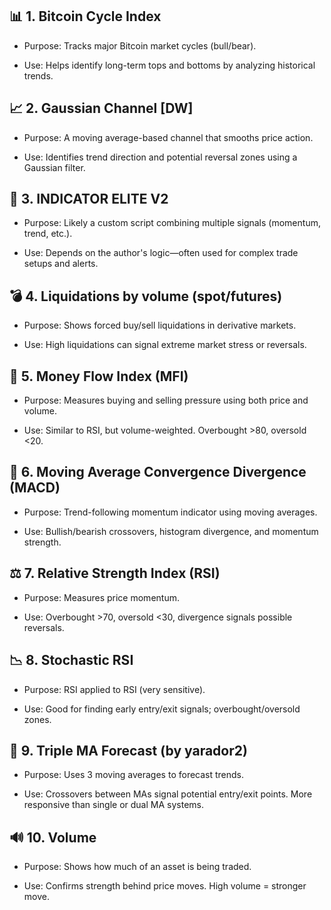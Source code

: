 ## 📊 1. Bitcoin Cycle Index
* Purpose: Tracks major Bitcoin market cycles (bull/bear).

* Use: Helps identify long-term tops and bottoms by analyzing historical trends.

## 📈 2. Gaussian Channel [DW]
* Purpose: A moving average-based channel that smooths price action.

* Use: Identifies trend direction and potential reversal zones using a Gaussian filter.

## 🚀 3. INDICATOR ELITE V2
* Purpose: Likely a custom script combining multiple signals (momentum, trend, etc.).

* Use: Depends on the author's logic—often used for complex trade setups and alerts.

## 💣 4. Liquidations by volume (spot/futures)
* Purpose: Shows forced buy/sell liquidations in derivative markets.

* Use: High liquidations can signal extreme market stress or reversals.

## 💸 5. Money Flow Index (MFI)
* Purpose: Measures buying and selling pressure using both price and volume.

* Use: Similar to RSI, but volume-weighted. Overbought >80, oversold <20.

## 🔁 6. Moving Average Convergence Divergence (MACD)
* Purpose: Trend-following momentum indicator using moving averages.

* Use: Bullish/bearish crossovers, histogram divergence, and momentum strength.

## ⚖️ 7. Relative Strength Index (RSI)
* Purpose: Measures price momentum.

* Use: Overbought >70, oversold <30, divergence signals possible reversals.

## 📉 8. Stochastic RSI
* Purpose: RSI applied to RSI (very sensitive).

* Use: Good for finding early entry/exit signals; overbought/oversold zones.

## 📐 9. Triple MA Forecast (by yarador2)
* Purpose: Uses 3 moving averages to forecast trends.

* Use: Crossovers between MAs signal potential entry/exit points. More responsive than single or dual MA systems.

## 🔊 10. Volume
* Purpose: Shows how much of an asset is being traded.

* Use: Confirms strength behind price moves. High volume = stronger move.